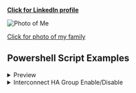 **[Click for LinkedIn profile](https://www.linkedin.com/in/brent-conner)**

![Photo of Me](https://brent-conner.github.io/Me.jpg)

[Click for photo of my family](https://brent-conner.github.io/Fam.jpg)



## Powershell Script Examples

<details>
<summary>Preview</summary>

{% highlight %}
puts 'Expanded message'
{% endhighlight %}

</details>


<details><summary>Interconnect HA Group Enable/Disable</summary>

{% highlight powershell %}
# Global Variables

##################

$ScriptLoc = "\\bhcs.pvt\dfsdept\EpicTech\Scripts\Interconnect\"

Function Brakes { foreach($var in $args) { If(!$var) { Write-Host -foreground red "A variable was NULL, returning to menu."; Pause; Menu } } }

Function GroupSelect {

$slist = Get-ChildItem -path $ScriptLoc"_Servers" -Recurse
$Num = 1
Write-Host -foreground Yellow "***********************"
Write-Host -foreground Yellow ">>>>Server List<<<<"
foreach($list in $slist) { Write-Host $Num - $list; $Num++ }
Write-Host -foreground Yellow "***********************"
$Choice = Read-Host "Choose server list"
Brakes $choice
$list = $slist[$Choice-1]
$Servers = Get-Content -path $ScriptLoc"_Servers\"$list
Return $Servers
}

Function StatusIC {

$ICservers = GroupSelect
foreach($server in $ICservers) {
    Write-Host -foreground Cyan ">>>>$server<<<<"
    Write-Host -foreground Cyan "***********************"
        $statuses = Get-Service -ComputerName $server -ErrorAction SilentlyContinue -Name *Interconnect*
        foreach($status in $statuses) { 
        Write-Host $status.status $status.name
        if($status.status -ne "Running") { Write-Host -foreground Red "???????????????????????" }
            else { Write-Host -foreground Green "-------------------------------" } }
    }
}

Menu

{% endhighlight %}

</details>


